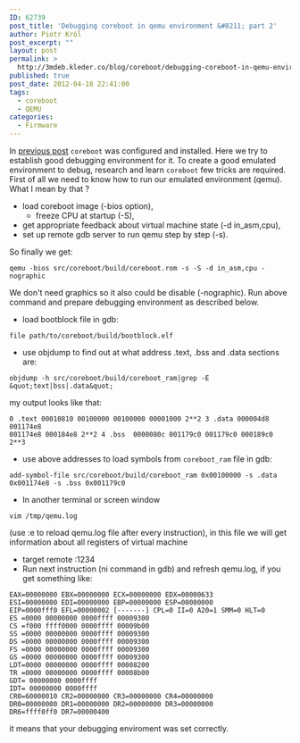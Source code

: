 ```yaml
---
ID: 62739
post_title: 'Debugging coreboot in qemu environment &#8211; part 2'
author: Piotr Król
post_excerpt: ""
layout: post
permalink: >
  http://3mdeb.kleder.co/blog/coreboot/debugging-coreboot-in-qemu-environment-part-2/
published: true
post_date: 2012-04-18 22:41:00
tags:
  - coreboot
  - QEMU
categories:
  - Firmware
---
```

In [previous post](/2012/03/12/debugging-coreboot-in-qemu-enviroment) 
`coreboot` was configured and installed. Here we try to establish good debugging 
environment for it. To create a good emulated environment to debug, research and 
learn `coreboot` few tricks are required. First of all we need to know how to run 
our emulated environment (qemu). What I mean by that ?  

- load coreboot image (-bios option),
  - freeze CPU at startup (-S),
- get appropriate feedback about virtual machine state (-d in_asm,cpu),
- set up remote gdb server to run qemu step by step (-s).

So finally we get:  
```
qemu -bios src/coreboot/build/coreboot.rom -s -S -d in_asm,cpu -nographic
```
We don't need graphics so it also could be disable (-nographic). Run above 
command and prepare debugging environment as described below.  

  * load bootblock file in gdb:
```
file path/to/coreboot/build/bootblock.elf
```
  * use objdump to find out at what address .text, .bss and .data sections are:
```
objdump -h src/coreboot/build/coreboot_ram|grep -E &quot;text|bss|.data&quot;
```
my output looks like that:
```
0 .text 00010810 00100000 00100000 00001000 2**2 3 .data 000004d8 001174e8 
001174e8 000184e8 2**2 4 .bss  0000080c 001179c0 001179c0 000189c0 2**3
```
  * use above addresses to load symbols from `coreboot_ram` file in gdb:
```
add-symbol-file src/coreboot/build/coreboot_ram 0x00100000 -s .data 
0x001174e8 -s .bss 0x001179c0
```
  * In another terminal or screen window
```
vim /tmp/qemu.log
```
(use :e to reload qemu.log file after every instruction), in this file we will 
get information about all registers of virtual machine
* target remote :1234
* Run next instruction (ni command in gdb) and refresh qemu.log, if you get 
   something like:
```
EAX=00000000 EBX=00000000 ECX=00000000 EDX=00000633 
ESI=00000000 EDI=00000000 EBP=00000000 ESP=00000000 
EIP=0000fff0 EFL=00000002 [-------] CPL=0 II=0 A20=1 SMM=0 HLT=0
ES =0000 00000000 0000ffff 00009300
CS =f000 ffff0000 0000ffff 00009b00
SS =0000 00000000 0000ffff 00009300
DS =0000 00000000 0000ffff 00009300 
FS =0000 00000000 0000ffff 00009300
GS =0000 00000000 0000ffff 00009300
LDT=0000 00000000 0000ffff 00008200
TR =0000 00000000 0000ffff 00008b00
GDT= 00000000 0000ffff
IDT= 00000000 0000ffff
CR0=60000010 CR2=00000000 CR3=00000000 CR4=00000000
DR0=00000000 DR1=00000000 DR2=00000000 DR3=00000000
DR6=ffff0ff0 DR7=00000400
```
it means that your debugging enviroment was set correctly.